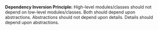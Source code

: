 **Dependency Inversion Principle:** High-level modules/classes should not depend on low-level modules/classes. Both should depend upon abstractions. Abstractions should not depend upon details. Details should depend upon abstractions.
